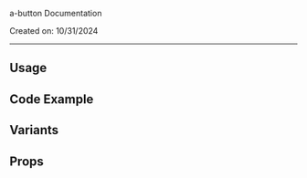 a-button Documentation

Created on: 10/31/2024

---

## Usage

## Code Example

## Variants

## Props